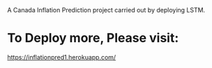 A Canada Inflation Prediction project carried out by deploying LSTM. 

# To Deploy more, Please visit:
   https://inflationpred1.herokuapp.com/
